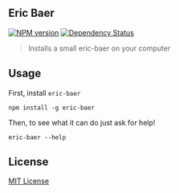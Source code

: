 ## Eric Baer
[![NPM version][npm-image]][npm-url] [![Dependency Status][depstat-image]][depstat-url]

> Installs a small eric-baer on your computer

## Usage

First, install `eric-baer`

```shell
npm install -g eric-baer
```

Then, to see what it can do just ask for help!

```shell
eric-baer --help
```

## License

[MIT License](http://opensource.org/licenses/MIT)

[npm-url]: https://npmjs.org/package/eric-baer
[npm-image]: https://badge.fury.io/js/eric-baer.png

[depstat-url]: https://david-dm.org/baer/eric-baer
[depstat-image]: https://david-dm.org/baer/eric-baer.png
